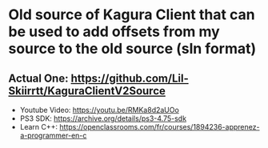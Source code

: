 # Old source of Kagura Client that can be used to add offsets from my source to the old source (sln format)
## Actual One: https://github.com/Lil-Skiirrtt/KaguraClientV2Source
* Youtube Video: https://youtu.be/RMKa8d2aUOo
* PS3 SDK: https://archive.org/details/ps3-4.75-sdk
* Learn C++: https://openclassrooms.com/fr/courses/1894236-apprenez-a-programmer-en-c

